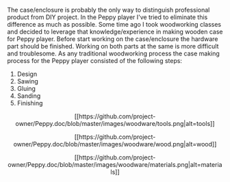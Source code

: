 The case/enclosure is probably the only way to distinguish professional product from DIY project. In the Peppy player I've tried to eliminate this difference as much as possible. Some time ago I took woodworking classes and decided to leverage that knowledge/experience in making wooden case for Peppy player. Before start working on the case/enclosure the hardware part should be finished. Working on both parts at the same is more difficult and troublesome. As any traditional woodworking process the case making process for the Peppy player consisted of the following steps:

1. Design
2. Sawing
3. Gluing
4. Sanding
5. Finishing

<p align="center">
[[https://github.com/project-owner/Peppy.doc/blob/master/images/woodware/tools.png|alt=tools]]
</p>
<p align="center">
[[https://github.com/project-owner/Peppy.doc/blob/master/images/woodware/wood.png|alt=wood]]
</p>
<p align="center">
[[https://github.com/project-owner/Peppy.doc/blob/master/images/woodware/materials.png|alt=materials]]
</p>